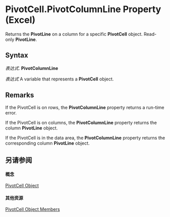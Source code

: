 
# PivotCell.PivotColumnLine Property (Excel)

Returns the  **PivotLine** on a column for a specific **PivotCell** object. Read-only **PivotLine**.


## Syntax

 _表达式_. **PivotColumnLine**

 _表达式_ A variable that represents a **PivotCell** object.


## Remarks

If the PivotCell is on rows, the  **PivotColumnLine** property returns a run-time error.

If the PivotCell is on columns, the  **PivotColumnLine** property returns the column **PivotLine** object.

If the PivotCell is in the data area, the  **PivotColumnLine** property returns the corresponding column **PivotLine** object.


## 另请参阅


#### 概念


[PivotCell Object](76b8a2dc-90ee-7475-d327-d27cb1e92703.md)
#### 其他资源


[PivotCell Object Members](http://msdn.microsoft.com/library/e486cd5d-3f31-29d4-b811-24fc0aed6803%28Office.15%29.aspx)